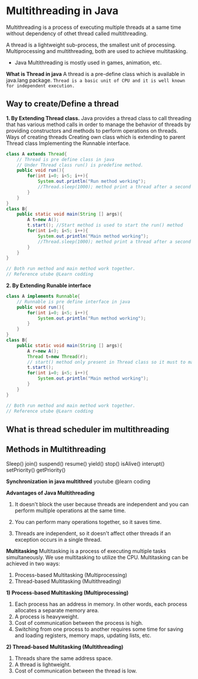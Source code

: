 # Multithreading in Java
Multithreading is a process of executing multiple threads at a same time without dependency of othet thread called multithreading.

A thread is a lightweight sub-process, the smallest unit of processing. Multiprocessing and multithreading, both are used to achieve multitasking.

- Java Multithreading is mostly used in games, animation, etc.

**What is Thread in java**
A thread is a pre-define class which is available in java.lang package. 
`Thread is a basic unit of CPU and it is well known for independent execution.`

## Way to create/Define a thread
**1. By Extending Thread class.**
Java provides a thread class to call threading that has various method calls in order to manage the behavior of threads by providing constructors and methods to perform operations on threads. Ways of creating threads Creating own class which is extending to parent Thread class Implementing the Runnable interface.

```java
class A extends Thread{
    // Thread is pre define class in java
    // Under Thread class run() is predefine method.
    public void run(){
        for(int i=0; i<5; i++){
            System.out.println("Run method working");
            //Thread.sleep(1000); method print a thread after a second
        }
    }
}
class B{
    public static void main(String [] args){
        A t=new A();
        t.start(); //Start method is used to start the run() method
        for(int i=0; i<5; i++){
            System.out.println("Main method working");
            //Thread.sleep(1000); method print a thread after a second
        }
    }
}

// Both run method and main method work together.
// Reference utube @Learn codding
```

**2. By Extending Runable interface**
```java
class A implements Runnable{
    // Runnable is pre define interface in java
    public void run(){
        for(int i=0; i<5; i++){
            System.out.println("Run method working");
        }
    }
}
class B{
    public static void main(String [] args){
        A r=new A();
        Thread t=new Thread(r);
        // start() method only present in Thread class so it must to make object of Thread class.
        t.start();
        for(int i=0; i<5; i++){
            System.out.println("Main method working");
        }
    }
}

// Both run method and main method work together.
// Reference utube @Learn codding
```

**What is thread scheduler im multithreading**
---------

## Methods in Multithreading
Sleep()
join()
suspend()
resume()
yield()
stop()
isAlive()
interupt()
setPriority()
getPriority()

**Synchronization in java multithred**
youtube @learn coding

**Advantages of Java Multithreading**
1) It doesn't block the user because threads are independent and you can perform multiple operations at the same time.

2) You can perform many operations together, so it saves time.

3) Threads are independent, so it doesn't affect other threads if an exception occurs in a single thread.

**Multitasking**
Multitasking is a process of executing multiple tasks simultaneously. We use multitasking to utilize the CPU. Multitasking can be achieved in two ways:

1. Process-based Multitasking (Multiprocessing)
2. Thread-based Multitasking (Multithreading)

**1) Process-based Multitasking (Multiprocessing)**
1. Each process has an address in memory. In other words, each process allocates a separate memory area.
2. A process is heavyweight.
3. Cost of communication between the process is high.
4. Switching from one process to another requires some time for saving and loading registers, memory maps, updating lists, etc.

**2) Thread-based Multitasking (Multithreading)**
1. Threads share the same address space.
2. A thread is lightweight.
3. Cost of communication between the thread is low.